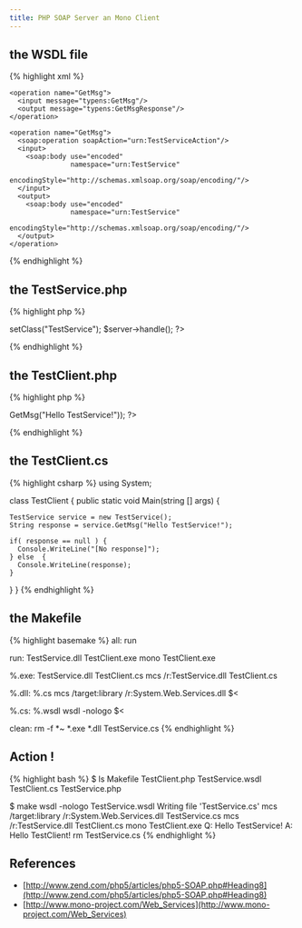 ```yaml
---
title: PHP SOAP Server an Mono Client
---
```


## the WSDL file

{% highlight xml %}
<?xml version="1.0"?>

<definitions name="TestService"
             targetNamespace="urn:TestService"
             xmlns:typens="urn:TestService"
             xmlns:xsd="http://www.w3.org/2001/XMLSchema"
             xmlns:soap="http://schemas.xmlsoap.org/wsdl/soap/"
             xmlns:soapenc="http://schemas.xmlsoap.org/soap/encoding/"
             xmlns:wsdl="http://schemas.xmlsoap.org/wsdl/"
             xmlns="http://schemas.xmlsoap.org/wsdl/">

  <message name="GetMsg">
    <part name="msg"            type="xsd:string"/>
  </message>

  <message name="GetMsgResponse">
    <part name="return"         type="xsd:string"/>
  </message>

  <portType name="TestServicePort">

    <operation name="GetMsg">
      <input message="typens:GetMsg"/>
      <output message="typens:GetMsgResponse"/>
    </operation>

  </portType>

  <binding name="TestServiceBinding" type="typens:TestServicePort">
    <soap:binding style="rpc"
                  transport="http://schemas.xmlsoap.org/soap/http"/>

    <operation name="GetMsg">
      <soap:operation soapAction="urn:TestServiceAction"/>
      <input>
        <soap:body use="encoded"
                   namespace="urn:TestService"
                   encodingStyle="http://schemas.xmlsoap.org/soap/encoding/"/>
      </input>
      <output>
        <soap:body use="encoded"
                   namespace="urn:TestService"
                   encodingStyle="http://schemas.xmlsoap.org/soap/encoding/"/>
      </output>
    </operation>
  </binding>

  <service name="TestService">
    <port name="TestServicePort" binding="typens:TestServiceBinding">
      <soap:address location="http://localhost/soap/TestService.php5"/>
    </port>
  </service>

</definitions>
{% endhighlight %}

## the TestService.php

{% highlight php %}
<?

class TestService {

  function GetMsg($question) { 
    return "Q: $question\nA: Hello TestClient!";
  }

} 

ini_set("soap.wsdl_cache_enabled", "0"); // disabling WSDL cache 
$server = new SoapServer("TestService.wsdl"); 
$server->setClass("TestService"); 
$server->handle(); 

?>
{% endhighlight %}

## the TestClient.php

{% highlight php %}
<?

  $client = new SoapClient("TestService.wsdl"); 
  print($client->GetMsg("Hello TestService!")); 

?>
{% endhighlight %}

## the TestClient.cs

{% highlight csharp %}
using System;
 
class TestClient {
  public static void Main(string [] args) {
    
    TestService service = new TestService();
    String response = service.GetMsg("Hello TestService!");

    if( response == null ) {
      Console.WriteLine("[No response]");
    } else  {
      Console.WriteLine(response);
    }
  }
}
{% endhighlight %}

## the Makefile

{% highlight basemake %}
all: run

run: TestService.dll TestClient.exe
    mono TestClient.exe

%.exe: TestService.dll TestClient.cs
    mcs /r:TestService.dll TestClient.cs

%.dll: %.cs
    mcs /target:library /r:System.Web.Services.dll $<

%.cs: %.wsdl
    wsdl -nologo $<

clean:
    rm -f *~ *.exe *.dll TestService.cs
{% endhighlight %}

## Action !

{% highlight bash %}
$ ls
Makefile         TestClient.php   TestService.wsdl
TestClient.cs    TestService.php

$ make
wsdl -nologo TestService.wsdl
Writing file 'TestService.cs'
mcs /target:library /r:System.Web.Services.dll TestService.cs
mcs /r:TestService.dll TestClient.cs
mono TestClient.exe
Q: Hello TestService!
A: Hello TestClient!
rm TestService.cs
{% endhighlight %}
  
## References

* [http://www.zend.com/php5/articles/php5-SOAP.php#Heading8](http://www.zend.com/php5/articles/php5-SOAP.php#Heading8)
* [http://www.mono-project.com/Web_Services](http://www.mono-project.com/Web_Services)
